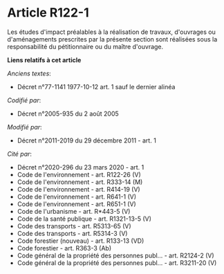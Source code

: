 # Article R122-1

Les études d'impact préalables à la réalisation de travaux, d'ouvrages ou d'aménagements prescrites par la présente section
sont réalisées sous la responsabilité du pétitionnaire ou du maître d'ouvrage.

**Liens relatifs à cet article**

_Anciens textes_:

  - Décret n°77-1141 1977-10-12 art. 1 sauf le dernier alinéa

_Codifié par_:

  - Décret n°2005-935 du 2 août 2005

_Modifié par_:

  - Décret n°2011-2019 du 29 décembre 2011 - art. 1

_Cité par_:

  - Décret n°2020-296 du 23 mars 2020 - art. 1
  - Code de l'environnement - art. R122-26 (V)
  - Code de l'environnement - art. R333-14 (M)
  - Code de l'environnement - art. R414-19 (V)
  - Code de l'environnement - art. R641-1 (V)
  - Code de l'environnement - art. R651-1 (V)
  - Code de l'urbanisme - art. R*443-5 (V)
  - Code de la santé publique - art. R1321-13-5 (V)
  - Code des transports - art. R5313-65 (V)
  - Code des transports - art. R5314-3 (V)
  - Code forestier (nouveau) - art. R133-13 (VD)
  - Code forestier - art. R363-3 (Ab)
  - Code général de la propriété des personnes publ... - art. R2124-2 (V)
  - Code général de la propriété des personnes publ... - art. R3211-20 (V)

